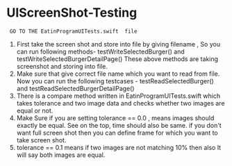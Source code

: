 # UIScreenShot-Testing

     GO TO THE EatinProgramUITests.swift  file

1.   First take the screen shot and store into file by giving filename , So you can run following methods-
     testWriteSelectedBurger()    and    testWriteSelectedBurgerDetailPage()
     These above methods are taking screenshot and storing into file.
2.   Make sure that give correct file name which you want to read from file.
     Now you can run the following testcases -
     testReadSelectedBurger()   and   testReadSelectedBurgerDetailPage()
3.   There is a compare method written in EatinProgramUITests.swift which takes tolerance and 
     two image data and checks whether two images are equal or not.
4.   Make Sure if you are setting tolerance == 0.0 , means images should exactly be equal.
     See on the top, time should also be same.
     if you don't want full screen shot then you can define frame for which you want to take screen shot.
5.   tolerance == 0.1  means if two images are not matching 10% then also It will say both images are equal. 
